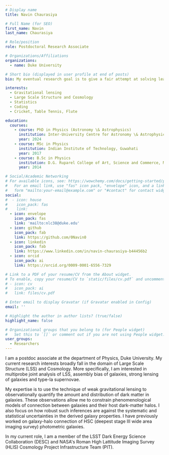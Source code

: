 ```yaml
---
# Display name
title: Navin Chaurasiya

# Full Name (for SEO)
first_name: Navin
last_name: Chaurasiya

# Role/position
role: Postdoctoral Research Associate

# Organizations/Affiliations
organizations:
  - name: Duke University

# Short bio (displayed in user profile at end of posts)
bio: My eventual research goal is to give a fair attempt at solving least one big research problem in physics using mathematical/computational techniques and tools. Currently I'm pursuing this cause via the approach of data science in Astronomy, Astrophysics and Cosmology.

interests:
  - Gravitational lensing
  - Large Scale Structure and Cosmology
  - Statistics
  - Coding
  - Cricket, Table Tennis, Flute

education:
  courses:
    - course: PhD in Physics (Astronomy \& Astrophysics)
      institution: Inter-University Centre for Astronomy \& Astrophysics, Pune
      year: 2024
    - course: MSc in Physics
      institution: Indian Institute of Technology, Guwahati
      year: 2017
    - course: B.Sc in Physics
      institution: D.G. Ruparel College of Art, Science and Commerce, Mumbai
      year: 2014

# Social/Academic Networking
# For available icons, see: https://wowchemy.com/docs/getting-started/page-builder/#icons
#   For an email link, use "fas" icon pack, "envelope" icon, and a link in the
#   form "mailto:your-email@example.com" or "#contact" for contact widget.
social:
#  - icon: house
#    icon_pack: fas
#    link:
  - icon: envelope
    icon_pack: fas
    link: 'mailto:nlc38@duke.edu'
  - icon: github
    icon_pack: fab
    link: https://github.com/0Navin0
  - icon: linkedin
    icon_pack: fab
    link: https://www.linkedin.com/in/navin-chaurasiya-b44456b2
  - icon: orcid
    icon_pack: ai
    link: https://orcid.org/0009-0001-6556-7329

# Link to a PDF of your resume/CV from the About widget.
# To enable, copy your resume/CV to `static/files/cv.pdf` and uncomment the lines below.
# - icon: cv
#   icon_pack: ai
#   link: files/cv.pdf

# Enter email to display Gravatar (if Gravatar enabled in Config)
email: ''

# Highlight the author in author lists? (true/false)
highlight_name: false

# Organizational groups that you belong to (for People widget)
#   Set this to `[]` or comment out if you are not using People widget.
user_groups:
  - Researchers
---
```


I am a postdoc associate at the department of Physics, Duke University. My current research interests broadly fall in the domain of Large Scale Structure (LSS) and Cosmology. More specifically, I am interested in multiprobe joint analysis of LSS, assembly bias of galaxies, strong lensing of galaxies and type-Ia supernovae.

My expertise is to use the technique of weak gravitational lensing to observationally quantify the amount and distribution of dark matter in galaxies. These observations allow me to constrain phenomenological models of connection between galaxies and their host dark-matter halos. I also focus on how robust such inferences are against the systematic and statistical uncertainties in the derived galaxy properties. I have previously worked on galaxy-halo connection of HSC (deepest stage III wide area imaging survey) photometric galaxies.

In my current role, I am a member of the LSST Dark Energy Science Collaboration (DESC) and NASA's Roman High Lattitude Imaging Survey (HLIS) Cosmology Project Infrastructure Team (PIT).
